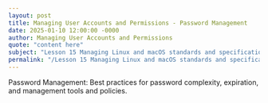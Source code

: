 ```yaml
---
layout: post
title: Managing User Accounts and Permissions - Password Management
date: 2025-01-10 12:00:00 -0000
author: Managing User Accounts and Permissions
quote: "content here"
subject: "Lesson 15 Managing Linux and macOS standards and specifications"
permalink: "/Lesson 15 Managing Linux and macOS standards and specifications/Managing User Accounts and Permissions/Managing User Accounts and Permissions - Password Management"
---
```


Password Management: Best practices for password complexity, expiration, and management tools and policies.
